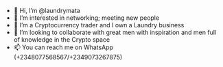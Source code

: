 - 👋 Hi, I’m @laundrymata
- 👀 I’m interested in networking; meeting new people
- 🌱 I’m a Cryptocurrency trader and I own a Laundry business
- 💞️ I’m looking to collaborate with great men with inspiration and men full of knowledge in the Crypto space
- 📫 You can reach me on WhatsApp (+2348077568567/+2349073267875)

<!---
laundrymata/laundrymata is a ✨ special ✨ repository because its `README.md` (this file) appears on your GitHub profile.
You can click the Preview link to take a look at your changes.
--->
